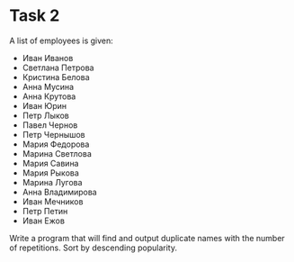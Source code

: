 # Task 2

A list of employees is given:

- Иван Иванов
- Светлана Петрова
- Кристина Белова
- Анна Мусина
- Анна Крутова
- Иван Юрин
- Петр Лыков
- Павел Чернов
- Петр Чернышов
- Мария Федорова
- Марина Светлова
- Мария Савина
- Мария Рыкова
- Марина Лугова
- Анна Владимирова
- Иван Мечников
- Петр Петин
- Иван Ежов

Write a program that will find and output duplicate names with the number of repetitions. 
Sort by descending popularity.
